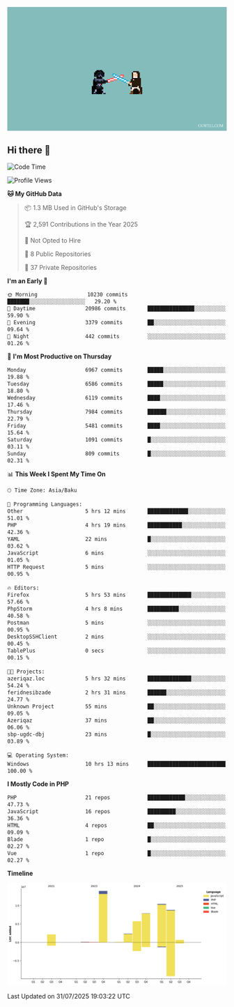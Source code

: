<!--WALLPAPER-->
![Wallpaper](assets/wallpapers/12.gif)
<!--/WALLPAPER-->

## Hi there 👋

<!--START_SECTION:waka-->
![Code Time](http://img.shields.io/badge/Code%20Time-19%20hrs%2020%20mins-blue)

![Profile Views](http://img.shields.io/badge/Profile%20Views-0-blue)

**🐱 My GitHub Data** 

> 📦 1.3 MB Used in GitHub's Storage 
 > 
> 🏆 2,591 Contributions in the Year 2025
 > 
> 🚫 Not Opted to Hire
 > 
> 📜 8 Public Repositories 
 > 
> 🔑 37 Private Repositories 
 > 
**I'm an Early 🐤** 

```text
🌞 Morning                10230 commits       ███████░░░░░░░░░░░░░░░░░░   29.20 % 
🌆 Daytime                20986 commits       ███████████████░░░░░░░░░░   59.90 % 
🌃 Evening                3379 commits        ██░░░░░░░░░░░░░░░░░░░░░░░   09.64 % 
🌙 Night                  442 commits         ░░░░░░░░░░░░░░░░░░░░░░░░░   01.26 % 
```
📅 **I'm Most Productive on Thursday** 

```text
Monday                   6967 commits        █████░░░░░░░░░░░░░░░░░░░░   19.88 % 
Tuesday                  6586 commits        █████░░░░░░░░░░░░░░░░░░░░   18.80 % 
Wednesday                6119 commits        ████░░░░░░░░░░░░░░░░░░░░░   17.46 % 
Thursday                 7984 commits        ██████░░░░░░░░░░░░░░░░░░░   22.79 % 
Friday                   5481 commits        ████░░░░░░░░░░░░░░░░░░░░░   15.64 % 
Saturday                 1091 commits        █░░░░░░░░░░░░░░░░░░░░░░░░   03.11 % 
Sunday                   809 commits         █░░░░░░░░░░░░░░░░░░░░░░░░   02.31 % 
```


📊 **This Week I Spent My Time On** 

```text
🕑︎ Time Zone: Asia/Baku

💬 Programming Languages: 
Other                    5 hrs 12 mins       █████████████░░░░░░░░░░░░   51.01 % 
PHP                      4 hrs 19 mins       ███████████░░░░░░░░░░░░░░   42.36 % 
YAML                     22 mins             █░░░░░░░░░░░░░░░░░░░░░░░░   03.62 % 
JavaScript               6 mins              ░░░░░░░░░░░░░░░░░░░░░░░░░   01.05 % 
HTTP Request             5 mins              ░░░░░░░░░░░░░░░░░░░░░░░░░   00.95 % 

🔥 Editors: 
Firefox                  5 hrs 53 mins       ██████████████░░░░░░░░░░░   57.66 % 
PhpStorm                 4 hrs 8 mins        ██████████░░░░░░░░░░░░░░░   40.58 % 
Postman                  5 mins              ░░░░░░░░░░░░░░░░░░░░░░░░░   00.95 % 
DesktopSSHClient         2 mins              ░░░░░░░░░░░░░░░░░░░░░░░░░   00.45 % 
TablePlus                0 secs              ░░░░░░░░░░░░░░░░░░░░░░░░░   00.15 % 

🐱‍💻 Projects: 
azeriqaz.loc             5 hrs 32 mins       ██████████████░░░░░░░░░░░   54.24 % 
feridnesibzade           2 hrs 31 mins       ██████░░░░░░░░░░░░░░░░░░░   24.77 % 
Unknown Project          55 mins             ██░░░░░░░░░░░░░░░░░░░░░░░   09.05 % 
Azeriqaz                 37 mins             ██░░░░░░░░░░░░░░░░░░░░░░░   06.06 % 
sbp-ugdc-dbj             23 mins             █░░░░░░░░░░░░░░░░░░░░░░░░   03.89 % 

💻 Operating System: 
Windows                  10 hrs 13 mins      █████████████████████████   100.00 % 
```

**I Mostly Code in PHP** 

```text
PHP                      21 repos            ████████████░░░░░░░░░░░░░   47.73 % 
JavaScript               16 repos            █████████░░░░░░░░░░░░░░░░   36.36 % 
HTML                     4 repos             ██░░░░░░░░░░░░░░░░░░░░░░░   09.09 % 
Blade                    1 repo              █░░░░░░░░░░░░░░░░░░░░░░░░   02.27 % 
Vue                      1 repo              █░░░░░░░░░░░░░░░░░░░░░░░░   02.27 % 
```



**Timeline**

![Lines of Code chart](https://raw.githubusercontent.com/feridnesibzade/feridnesibzade/main/assets/bar_graph.png)


 Last Updated on 31/07/2025 19:03:22 UTC
<!--END_SECTION:waka-->
